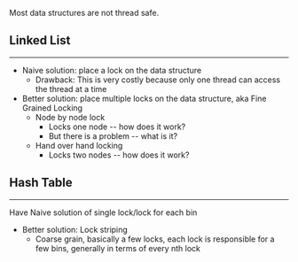 Most data structures are not thread safe.

## Linked List
---
- Naive solution: place a lock on the data structure
	- Drawback: This is very costly because only one thread can access the thread at a time
- Better solution: place multiple locks on the data structure, aka Fine Grained Locking
	- Node by node lock
		- Locks one node -- how does it work?
		- But there is a problem -- what is it?
	- Hand over hand locking
		- Locks two nodes -- how does it work?

## Hash Table
---
Have Naive solution of single lock/lock for each bin
- Better solution: Lock striping
	- Coarse grain, basically a few locks, each lock is responsible for a few bins, generally in terms of every nth lock